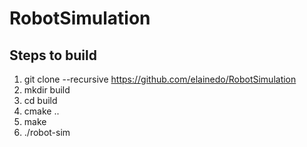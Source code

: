 # RobotSimulation

## Steps to build 

1. git clone --recursive https://github.com/elainedo/RobotSimulation
2. mkdir build
3. cd build
4. cmake ..
5. make
6. ./robot-sim